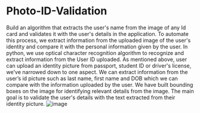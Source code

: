 # Photo-ID-Validation
Build an algorithm that extracts the user's name from the image of  any Id card and validates it with the user's details in the application. To automate this process, we extract information from the uploaded image of the user's identity and compare it with the personal information given by the user. In python, we use optical character recognition algorithm to recognize and extract information from the User ID uploaded. As mentioned above, user can upload an identity picture from passport, student ID or driver's license, we've narrowed down to one aspect. We can extract information from the user’s id picture such as last name, first name and DOB which we can compare with the information uploaded by the user. We have built bounding boxes on the image for identifying relevant details from the image. The main goal is to validate the user's details with the text extracted from their identity picture. 
![image](https://user-images.githubusercontent.com/87241845/125172330-ce942b80-e1d6-11eb-8adc-e274d64fef4b.png)
